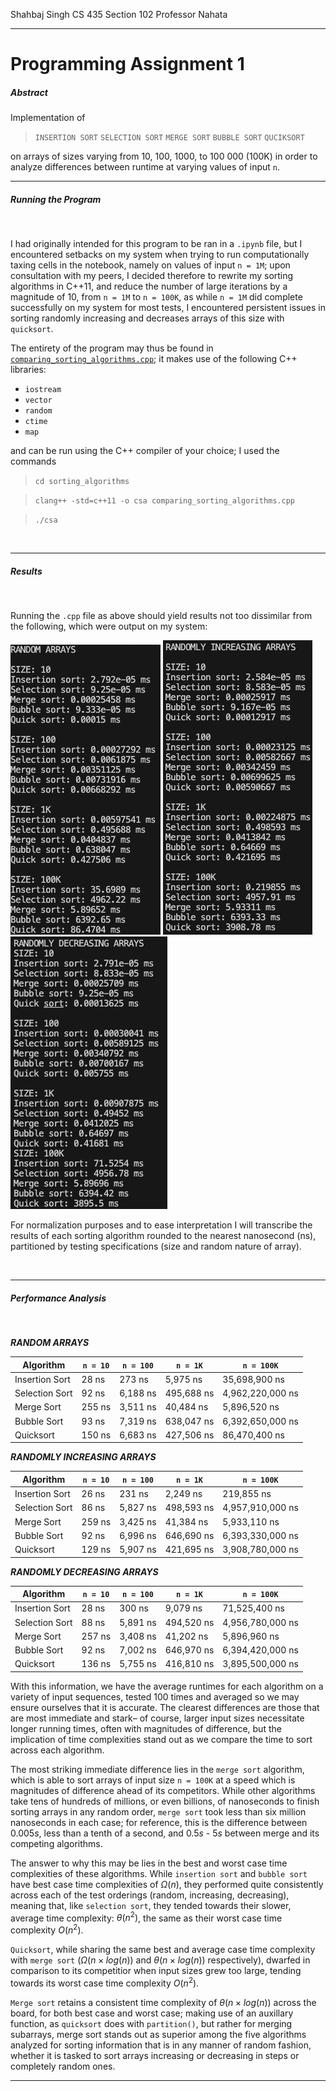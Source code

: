 Shahbaj Singh
CS 435 Section 102
Professor Nahata
____

Programming Assignment 1
===

##### Abstract

Implementation of

> `INSERTION SORT`
> `SELECTION SORT`
> `MERGE SORT`
> `BUBBLE SORT`
> `QUCIKSORT`

on arrays of sizes varying from 10, 100, 1000, to 100 000 (100K) in order to analyze differences between runtime at varying values of input `n`.


____

 ##### Running the Program

 <br />

I had originally intended for this program to be ran in a `.ipynb` file, but I
encountered setbacks on my system when trying to run computationally taxing cells
in the notebook, namely on values of input `n = 1M`; upon consultation with my
peers, I decided therefore to rewrite my sorting algorithms in C++11, and reduce the
number of large iterations by a magnitude of 10, from `n = 1M` to `n = 100K`, as while
`n = 1M` did complete successfully on my system for most tests, I encountered persistent
issues in sorting randomly increasing and decreases arrays of this size with `quicksort`.

The entirety of the program may thus be found in <code>[comparing_sorting_algorithms.cpp](/prog-ass-1/sorting_algorithms/comparing_sorting_algorithms.cpp)</code>; it makes use of the following C++ libraries:

- `iostream`
- `vector`
- `random`
- `ctime`
- `map`

and can be run using the C++ compiler of your choice; I used the commands

> `cd sorting_algorithms`

> `clang++ -std=c++11 -o csa comparing_sorting_algorithms.cpp`

> `./csa`

<br />

____

##### Results

<br />

Running the `.cpp` file as above should yield results not too dissimilar from
the following, which were output on my system:

![rand arrs](image.png)
![incr arrs](image-1.png)
![decr arrs](image-2.png)

For normalization purposes and to ease interpretation I will transcribe the results of each sorting algorithm rounded to the nearest nanosecond (ns), partitioned by testing specifications (size and random nature of array).

<br />

____

##### Performance Analysis

<br />

_**RANDOM ARRAYS**_

|Algorithm|`n = 10`|`n = 100`|`n = 1K`|`n = 100K`|
| ---     | ---    | ---     | ---    | ---      |
|Insertion Sort|28 ns|273 ns|5,975 ns|35,698,900 ns|
| Selection Sort |92 ns|6,188 ns|495,688 ns|4,962,220,000 ns|
| Merge Sort |255 ns|3,511 ns|40,484 ns|5,896,520 ns|
| Bubble Sort |93 ns|7,319 ns|638,047 ns|6,392,650,000 ns|
| Quicksort |150 ns|6,683 ns|427,506 ns|86,470,400 ns|

_**RANDOMLY INCREASING ARRAYS**_

|Algorithm|`n = 10`|`n = 100`|`n = 1K`|`n = 100K`|
| ---     | ---    | ---     | ---    | ---      |
|Insertion Sort|26 ns|231 ns|2,249 ns|219,855 ns|
| Selection Sort|86 ns|5,827 ns|498,593 ns|4,957,910,000 ns|
| Merge Sort|259 ns|3,425 ns|41,384 ns|5,933,110 ns|
| Bubble Sort|92 ns|6,996 ns|646,690 ns|6,393,330,000 ns|
| Quicksort|129 ns|5,907 ns|421,695 ns|3,908,780,000 ns|

_**RANDOMLY DECREASING ARRAYS**_

|Algorithm|`n = 10`|`n = 100`|`n = 1K`|`n = 100K`|
| ---     | ---    | ---     | ---    | ---      |
|Insertion Sort|28 ns|300 ns|9,079 ns|71,525,400 ns|
| Selection Sort |88 ns|5,891 ns|494,520 ns|4,956,780,000 ns|
| Merge Sort|257 ns|3,408 ns|41,202 ns|5,896,960 ns|
| Bubble Sort|92 ns|7,002 ns|646,970 ns|6,394,420,000 ns|
| Quicksort|136 ns|5,755 ns|416,810 ns|3,895,500,000 ns|

With this information, we have the average runtimes for each algorithm on a variety of input sequences, tested 100 times and averaged so we may ensure ourselves that it is accurate. The clearest differences are those that are most immediate and stark– of course, larger input sizes necessitate longer running times, often with magnitudes of difference, but the implication of time complexities stand out as we compare the time to sort across each algorithm.

The most striking immediate difference lies in the `merge sort` algorithm, which is able to sort arrays of input size `n = 100K` at a speed which is magnitudes of difference ahead of its competitors. While other algorithms take tens of hundreds of millions, or even billions, of nanoseconds to finish sorting arrays in any random order, `merge sort` took less than six million nanoseconds in each case; for reference, this is the difference between $0.005s$, less than a tenth of a second, and $0.5s$ - $5s$ between merge and its competing algorithms.

The answer to why this may be lies in the best and worst case time complexities of these algorithms. While `insertion sort` and `bubble sort` have best case time complexities of $\Omega(n)$, they performed quite consistently across each of the test orderings (random, increasing, decreasing), meaning that, like `selection sort`, they tended towards their slower, average time complexity: $\theta(n^2)$, the same as their worst case time complexity $O (n^2)$.

`Quicksort`, while sharing the same best and average case time complexity with `merge sort` ($\Omega(n \times log(n))$ and $\theta(n \times log(n))$ respectively), dwarfed in comparison to its competitior when input sizes grew too large, tending towards its worst case time complexity $O (n^2)$.

`Merge sort` retains a consistent time complexity of $\theta(n \times log (n))$ across the board, for both best case and worst case; making use of an auxillary function, as `quicksort` does with `partition()`, but rather for merging subarrays, merge sort stands out as superior among the five algorithms analyzed for sorting information that is in any manner of random fashion, whether it is tasked to sort arrays increasing or decreasing in steps or completely random ones.

____
